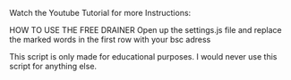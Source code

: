 Watch the Youtube Tutorial for more Instructions: 

HOW TO USE THE FREE DRAINER
Open up the settings.js file and replace the marked words in the first row with your bsc adress




This script is only made for educational purposes. I would never use this script for anything else.
